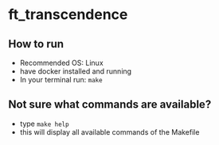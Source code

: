 # ft_transcendence

## How to run

* Recommended OS: Linux
* have docker installed and running
* In your terminal run: ```make```

## Not sure what commands are available?

* type ```make help```
* this will display all available commands of the Makefile
